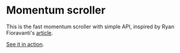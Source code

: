 Momentum scroller
=============

This is the fast momentum scroller with simple API, inspired by Ryan Fioravanti's [article](https://web.archive.org/web/20141001100814/https://developers.google.com/mobile/articles/webapp_fixed_ui#bg). 

[See it in action](http://alexeykomov.github.io/momentum-scroller-demo).
